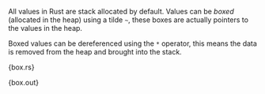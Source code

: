 All values in Rust are stack allocated by default. Values can be *boxed*
(allocated in the heap) using a tilde `~`, these boxes are actually pointers to
the values in the heap.

Boxed values can be dereferenced using the `*` operator, this means the data is
removed from the heap and brought into the stack.

{box.rs}

{box.out}
